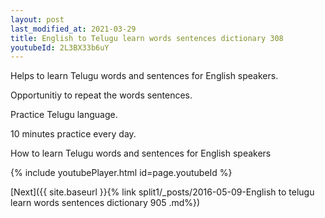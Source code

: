 ```yaml
---
layout: post
last_modified_at: 2021-03-29
title: English to Telugu learn words sentences dictionary 308 
youtubeId: 2L3BX33b6uY
---
```

 
 
Helps to learn Telugu words and sentences for English speakers.

Opportunitiy to repeat the words sentences. 

Practice Telugu language. 
 
10 minutes practice every day. 
 
How to learn Telugu words and sentences for English speakers 
 
{% include youtubePlayer.html id=page.youtubeId %}
 
 
[Next]({{ site.baseurl }}{% link  split1/_posts/2016-05-09-English to telugu learn words sentences dictionary 905 .md%})
 

